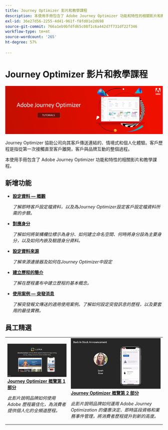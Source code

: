 ```yaml
---
title: Journey Optimizer 影片和教學課程
description: 本使用手冊包含了 Adobe Journey Optimizer 功能和特性的相關影片和教學課程。
exl-id: 36e27d56-2255-4d41-961f-f8fd01e2d698
source-git-commit: 766a1eb9bfdfd65c08f1c6a442d7f731df22f346
workflow-type: tm+mt
source-wordcount: '265'
ht-degree: 57%

---
```



# Journey Optimizer 影片和教學課程

![](./assets/ajo-banner.png)

Journey Optimizer 協助公司向其客戶傳送連結的、情境式和個人化體驗。客戶歷程是指從第一次接觸直至客戶離開，客戶與品牌互動的整個過程。 

本使用手冊包含了 Adobe Journey Optimizer 功能和特性的相關影片和教學課程。

## 新增功能

* **[設定資料 — 概觀](/help/set-up-data/set-up-data-overview.md)**

   *了解即時客戶設定檔資料，以及為Journey Optimizer設定客戶設定檔資料所需的步驟。*

* **[對應身分](/help/set-up-data/map-identities.md)**

   *了解如何將架構欄位標示為身分、如何建立命名空間、何時將身分設為主要身分，以及如何內嵌及驗證身分資料。*

* **[設定資料來源](/help/set-up-data/configure-data-sources.md)**

   *了解來源連接器及如何在Journey Optimizer中設定*

* **[建立歷程的簡介](/help/create-journeys/introduction-to-building-a-journey.md)**

   *了解在歷程畫布中建立歷程的基本概念。*

* **[使用案例 — 突發消息](/help/create-journeys/use-case-read-burst-message.md)**

   *了解突發報文傳送的適用使用案例。了解如何設定突發訊息的歷程，以及要套用的最佳實務。*

## 員工精選

<table>
<tr>
  <td>
    <a href="./introduction/journey-optimizer-overview-part-1.md">
      <img alt="Journey Optimizer 概覽第 1 部分 - 傳送全頻道歷程（影片）" src="./assets/334174.jpg"/>
    </a>
    <div>
      <a href="./introduction/journey-optimizer-overview-part-1.md">
    <strong>Journey Optimizer 概覽第 1 部分  </strong>
    </a>
    </div>
    <p>
    <em>此影片說明品牌如何使用 Adobe 歷程最佳化，為消費者提供個人化的全頻道歷程。</em>
    <p>
  </td>
    <td>
    <a href="./introduction/journey-optimizer-overview-part-2.md">
      <img alt="Journey Optimizer 概覽第 2 部分 - 傳送全頻道歷程（影片）" src="./assets/334175.jpg"/>
    </a>
    <div>
      <a href="./introduction/journey-optimizer-overview-part-2.md">
    <strong>Journey Optimizer 概覽第 2 部分  </strong>
    </a>
    </div>
    <p>
    <em>此影片說明品牌如何運用 Adobe Journey Optimization 的優惠決定、即時區段資格和業務事件管理，將消費者歷程提升到新的高度。</em>
    <p>
  </td>
</table>




